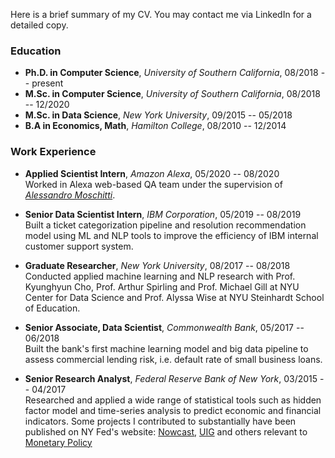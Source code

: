 Here is a brief summary of my CV. You may contact me via LinkedIn for a detailed copy.

### Education
- **Ph.D. in Computer Science**,   _University of Southern California_,   08/2018 -- present <br/>
- **M.Sc. in Computer Science**,   _University of Southern California_,   08/2018 -- 12/2020 <br/>
- **M.Sc. in Data Science**, _New York University_, 09/2015 -- 05/2018
- **B.A in Economics, Math**, _Hamilton College_, 08/2010 -- 12/2014


### Work Experience
- **Applied Scientist Intern**,     _Amazon Alexa_,         05/2020 -- 08/2020 <br/>
Worked in Alexa web-based QA team under the supervision of _[Alessandro Moschitti](https://www.linkedin.com/in/alessandro-moschitti-10999a4/)_.

- **Senior Data Scientist Intern**,     _IBM Corporation_,         05/2019 -- 08/2019 <br/>
Built a ticket categorization pipeline and resolution recommendation model using ML and NLP tools to improve the efficiency of IBM internal customer support system.

- **Graduate Researcher**,     _New York University_,         08/2017 -- 08/2018 <br/>
Conducted applied machine learning and NLP research with Prof. Kyunghyun Cho, Prof. Arthur Spirling and Prof. Michael Gill at NYU Center for Data Science and Prof. Alyssa Wise at NYU Steinhardt School of Education.

- **Senior Associate, Data Scientist**, _Commonwealth Bank_, 05/2017 -- 06/2018 <br/>
Built the bank's first machine learning model and big data pipeline to assess commercial lending risk, i.e. default rate of small business loans.


- **Senior Research Analyst**,   _Federal Reserve Bank of New York_,   03/2015 -- 04/2017 <br/>
Researched and applied a wide range of statistical tools such as hidden factor model and time-series analysis to predict economic and financial indicators. Some projects I contributed to substantially have been published on NY Fed's website: [Nowcast](https://www.newyorkfed.org/research/policy/nowcast), [UIG](https://www.newyorkfed.org/research/policy/underlying-inflation-gauge) and others relevant to [Monetary Policy](https://www.newyorkfed.org/medialibrary/media/research/staff_reports/sr885.pdf)
